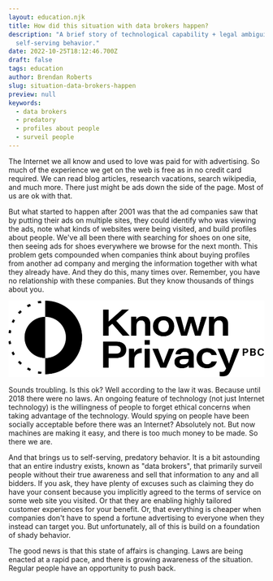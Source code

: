 ```yaml
---
layout: education.njk
title: How did this situation with data brokers happen?
description: "A brief story of technological capability + legal ambiguity + predatory,
  self-serving behavior."
date: 2022-10-25T18:12:46.700Z
draft: false
tags: education
author: Brendan Roberts
slug: situation-data-brokers-happen
preview: null
keywords:
  - data brokers
  - predatory
  - profiles about people
  - surveil people
---
```

The Internet we all know and used to love was paid for with advertising. So much of the experience we get on the web is free as in no credit card required. We can read blog articles, research vacations, search wikipedia, and much more. There just might be ads down the side of the page. Most of us are ok with that.

But what started to happen after 2001 was that the ad companies saw that by putting their ads on multiple sites, they could identify who was viewing the ads, note what kinds of websites were being visited, and build profiles about people. We've all been there with searching for shoes on one site, then seeing ads for shoes everywhere we browse for the next month. This problem gets compounded when companies think about buying profiles from another ad company and merging the information together with what they already have. And they do this, many times over. Remember, you have no relationship with these companies. But they know thousands of things about you.

![](/assets/images/known-privacy-logo-horizontal.svg)

Sounds troubling. Is this ok? Well according to the law it was. Because until 2018 there were no laws. An ongoing feature of technology (not just Internet technology) is the willingness of people to forget ethical concerns when taking advantage of the technology. Would spying on people have been socially acceptable before there was an Internet? Absolutely not. But now machines are making it easy, and there is too much money to be made. So there we are.

And that brings us to self-serving, predatory behavior. It is a bit astounding that an entire industry exists, known as "data brokers", that primarily surveil people without their true awareness and sell that information to any and all bidders. If you ask, they have plenty of excuses such as claiming they do have your consent because you implicitly agreed to the terms of service on some web site you visited. Or that they are enabling highly tailored customer experiences for your benefit. Or, that everything is cheaper when companies don't have to spend a fortune advertising to everyone when they instead can target you. But unfortunately, all of this is build on a foundation of shady behavior.

The good news is that this state of affairs is changing. Laws are being enacted at a rapid pace, and there is growing awareness of the situation. Regular people have an opportunity to push back.